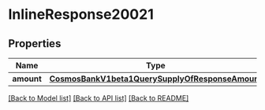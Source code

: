 # InlineResponse20021

## Properties
Name | Type | Description | Notes
------------ | ------------- | ------------- | -------------
**amount** | [**CosmosBankV1beta1QuerySupplyOfResponseAmount**](CosmosBankV1beta1QuerySupplyOfResponseAmount.md) |  | [optional] 

[[Back to Model list]](../README.md#documentation-for-models) [[Back to API list]](../README.md#documentation-for-api-endpoints) [[Back to README]](../README.md)


